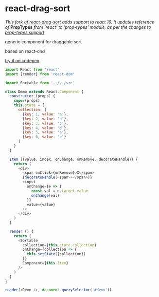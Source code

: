 # react-drag-sort

*This fork of [react-drag-sort](https://github.com/amonks/react-drag-sort) adds support to react 16. It updates reference of* **PropTypes** *from 'react' to 'prop-types' module, as per the changes to [prop-types support](https://reactjs.org/docs/typechecking-with-proptypes.html)*

generic component for draggable sort

based on react-dnd

[try it on codepen](http://codepen.io/amonks/pen/EZROVM?editors=1010)

```javascript
import React from 'react'
import {render} from 'react-dom'

import Sortable from '../../src'

class Demo extends React.Component {
  constructor (props) {
    super(props)
    this.state = {
      collection: [
        {key: 1, value: 'a'},
        {key: 2, value: 'b'},
        {key: 3, value: 'c'},
        {key: 4, value: 'd'},
        {key: 5, value: 'e'},
        {key: 6, value: 'e'}
      ]
    }
  }

  Item ({value, index, onChange, onRemove, decorateHandle}) {
    return (
      <div>
        <span onClick={onRemove}>X</span>
        {decorateHandle(<span>+</span>)}
        <input
          onChange={e => {
            const val = e.target.value
            onChange(val)
          }}
          value={value}
        />
      </div>
    )
  }

  render () {
    return (
      <Sortable
        collection={this.state.collection}
        onChange={collection => {
          this.setState({collection})
        }}
        Component={this.Item}
      />
    )
  }
}

render(<Demo />, document.querySelector('#demo'))
```


